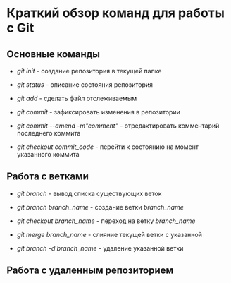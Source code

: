 # Краткий обзор команд для работы с Git

## Основные команды

* *git init* - создание репозитория в текущей папке

* *git status* - описание состояния репозитория

* *git add* - сделать файл отслеживаемым

* *git commit* - зафиксировать изменения в репозитории

* *git commit --amend -m"comment"* - отредактировать комментарий последнего коммита

* *git checkout commit_code* - перейти к состоянию на момент указанного коммита

## Работа с ветками

* *git branch* - вывод списка существующих веток

* *git branch branch_name* - создание ветки *branch_name*

* *git checkout branch_name* - переход на ветку *branch_name*

* *git merge branch_name* - слияние текущей ветки с указанной

* *git branch -d branch_name* - удаление указанной ветки

## Работа с удаленным репозиторием

